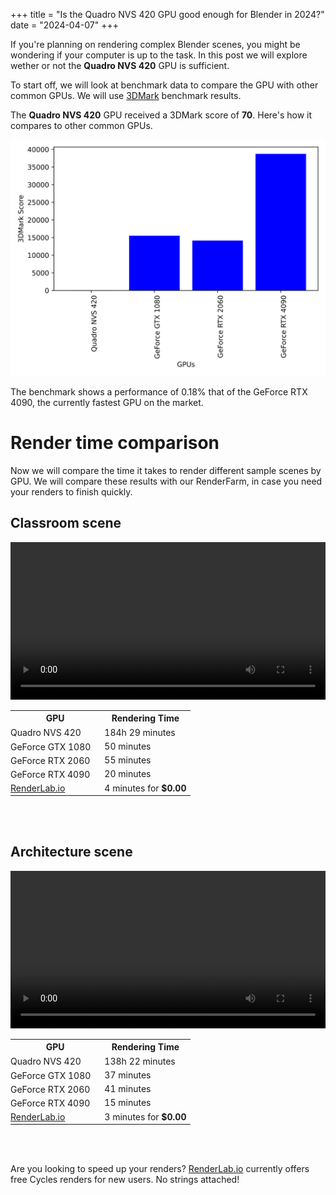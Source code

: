 +++
title = "Is the Quadro NVS 420 GPU good enough for Blender in 2024?"
date = "2024-04-07"
+++

If you're planning on rendering complex Blender scenes, you might be wondering if your computer is up to the task. In this post we will explore wether or not the **Quadro NVS 420** GPU is sufficient.

To start off, we will look at benchmark data to compare the GPU with other common GPUs. We will use [3DMark](https://benchmarks.ul.com/3dmark) benchmark results.

The **Quadro NVS 420** GPU received a 3DMark score of **70**. Here's how it compares to other common GPUs.

![](comparison.svg)

The benchmark shows a performance of 0.18% that of the GeForce RTX 4090, the currently fastest GPU on the market.

# Render time comparison

Now we will compare the time it takes to render different sample scenes by GPU. We will compare these results with our RenderFarm, in case you need your renders to finish quickly.

## Classroom scene
<video src="../classroom.mp4" width="100%" controls></video>

<table>
  <tr>
    <th>GPU</th>
    <th>Rendering Time</th>
  </tr>
  <tr>
    <td style="padding: 0 15px 0 0;">Quadro NVS 420</td>
    <td>184h 29 minutes</td>
  </tr>
  <tr>
    <td style="padding: 0 15px 0 0;">GeForce GTX 1080</td>
    <td>50 minutes</td>
  </tr>
  <tr>
    <td style="padding: 0 15px 0 0;">GeForce RTX 2060</td>
    <td>55 minutes</td>
  </tr>
  <tr>
    <td style="padding: 0 15px 0 0;">GeForce RTX 4090</td>
    <td>20 minutes</td>
  </tr>
  <tr>
    <td style="padding: 0 15px 0 0;"><a href="https://renderlab.io">RenderLab.io</a></td>
    <td>4 minutes for <b>$0.00</b></td>
  </tr>
</table>
<br><br>

## Architecture scene
<video src="../architecture.mp4" width="100%" controls></video>

<table>
  <tr>
    <th>GPU</th>
    <th>Rendering Time</th>
  </tr>
  <tr>
    <td style="padding: 0 15px 0 0;">Quadro NVS 420</td>
    <td>138h 22 minutes</td>
  </tr>
  <tr>
    <td style="padding: 0 15px 0 0;">GeForce GTX 1080</td>
    <td>37 minutes</td>
  </tr>
  <tr>
    <td style="padding: 0 15px 0 0;">GeForce RTX 2060</td>
    <td>41 minutes</td>
  </tr>
  <tr>
    <td style="padding: 0 15px 0 0;">GeForce RTX 4090</td>
    <td>15 minutes</td>
  </tr>
  <tr>
    <td style="padding: 0 15px 0 0;"><a href="https://renderlab.io">RenderLab.io</a></td>
    <td>3 minutes for <b>$0.00</b></td>
  </tr>
</table>
<br><br>


Are you looking to speed up your renders? [RenderLab.io](https://renderlab.io) currently offers free Cycles renders for new users. No strings attached!